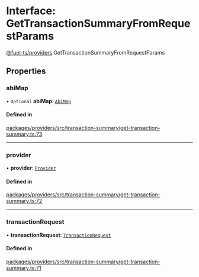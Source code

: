 # Interface: GetTransactionSummaryFromRequestParams

[@fuel-ts/providers](/api/Providers/index.md).GetTransactionSummaryFromRequestParams

## Properties

### abiMap

• `Optional` **abiMap**: [`AbiMap`](/api/Providers/index.md#abimap)

#### Defined in

[packages/providers/src/transaction-summary/get-transaction-summary.ts:73](https://github.com/FuelLabs/fuels-ts/blob/7a966d34/packages/providers/src/transaction-summary/get-transaction-summary.ts#L73)

___

### provider

• **provider**: [`Provider`](/api/Providers/Provider.md)

#### Defined in

[packages/providers/src/transaction-summary/get-transaction-summary.ts:72](https://github.com/FuelLabs/fuels-ts/blob/7a966d34/packages/providers/src/transaction-summary/get-transaction-summary.ts#L72)

___

### transactionRequest

• **transactionRequest**: [`TransactionRequest`](/api/Providers/index.md#transactionrequest)

#### Defined in

[packages/providers/src/transaction-summary/get-transaction-summary.ts:71](https://github.com/FuelLabs/fuels-ts/blob/7a966d34/packages/providers/src/transaction-summary/get-transaction-summary.ts#L71)
